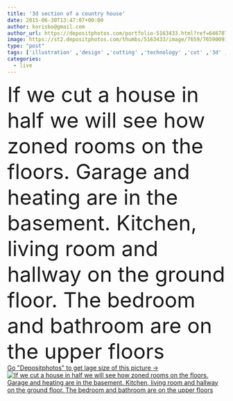 ```yaml
---
title: '3d section of a country house'
date: 2015-06-30T13:47:07+00:00
author: korisbo@gmail.com
author_url: https://depositphotos.com/portfolio-5163433.html?ref=64678756
image: https://st2.depositphotos.com/thumbs/5163433/image/7659/76590091/api_thumb_450.jpg?forcejpeg=true
type: "post"
tags: ['illustration' ,'design' ,'cutting' ,'technology' ,'cut' ,'3d' ,'concept' ,'construction' ,'house' ,'dwelling' ,'home' ,'roof' ,'development' ,'drawing' ,'cottage' ,'door' ,'project' ,'in' ,'section' ,'draft' ,'sketch' ,'outline' ,'engineering' ,'map' ,'plan' ,'architectural' ,'housing' ,'proposition' ,'schedule' ,'Abode' ,'scheme' ,'projection' ,'incision' ,'draught' ,'slit' ,'heating' ,'zone' ,'crib' ,'bower' ,'cabana' ,'chalet' ,'vent' ,'establishment' ,'maison' ,'Living Room' ,'rough draft' ]
categories: 
  - live
---
```

<div aling="center">
            <font size="60"> If we cut a house in half we will see how zoned rooms on the floors. Garage and heating are in the basement. Kitchen, living room and hallway on the ground floor. The bedroom and bathroom are on the upper floors</font>   
</div>
<div>
    <a href='https://st2.depositphotos.com/thumbs/5163433/image/7659/76590091/api_thumb_450.jpg?forcejpeg=true?ref=64678756' target=_blank > Go "Depositphotos" to get lage size of this picture ->
        <img href='https://st2.depositphotos.com/thumbs/5163433/image/7659/76590091/api_thumb_450.jpg?forcejpeg=true?ref=64678756' src='https://st2.depositphotos.com/5163433/7659/i/950/depositphotos_76590091-stock-photo-3d-section-of-a-country.jpg?forcejpeg=true' alt='If we cut a house in half we will see how zoned rooms on the floors. Garage and heating are in the basement. Kitchen, living room and hallway on the ground floor. The bedroom and bathroom are on the upper floors' >
    </a>
</div>
